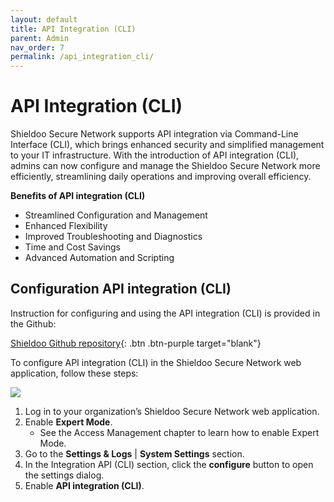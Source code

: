 ```yaml
---
layout: default
title: API Integration (CLI)
parent: Admin
nav_order: 7
permalink: /api_integration_cli/
---
```


# API Integration (CLI)

Shieldoo Secure Network supports API integration via Command-Line Interface (CLI), which brings enhanced security and simplified management to your IT infrastructure. With the introduction of API integration (CLI), admins can now configure and manage the Shieldoo Secure Network more efficiently, streamlining daily operations and improving overall efficiency.

__Benefits of API integration (CLI)__  
- Streamlined Configuration and Management
- Enhanced Flexibility
- Improved Troubleshooting and Diagnostics
- Time and Cost Savings
- Advanced Automation and Scripting

## Configuration API integration (CLI)

Instruction for configuring and using the API integration (CLI) is provided in the Github:

[Shieldoo Github repository](https://github.com/shieldoo/terraform-provider-shieldoo){: .btn .btn-purple target="blank"}

To configure API integration (CLI) in the Shieldoo Secure Network web application, follow these steps:

![](../../images/APIIntegrationCLI01.gif)

1. Log in to your organization’s Shieldoo Secure Network web application.
2. Enable __Expert Mode__.  
    - See the Access Management chapter to learn how to enable Expert Mode.  
3. Go to the __Settings & Logs__ \| __System Settings__ section.  
4. In the Integration API (CLI) section, click the __configure__ button to open the settings dialog.  
5. Enable __API integration (CLI)__.
